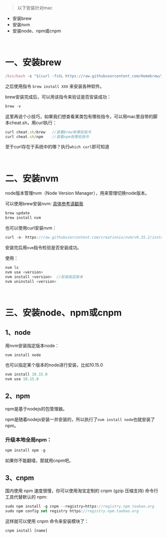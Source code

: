 >以下安装针对mac

- 安装brew
- 安装nvm
- 安装node、npm或cnpm

<br>

# 一、安装brew

```js
/bin/bash -c "$(curl -fsSL https://raw.githubusercontent.com/Homebrew/install/HEAD/install.sh)"
```
之后使用指令 `brew install XXX` 来安装各种软件。

brew安装完成后，可以用该指令来验证是否安装成功：
```js
brew -v
```

这里再说个小技巧，如果我们想查看某类包有哪些指令，可以用mac里自带的脚本cheat.sh，用curl执行：
```js
curl cheat.sh/brew   //查看brew有哪些指令
curl cheat.sh/npm    //查看npm有哪些指令
```
至于curl存在于系统中的哪？执行`which curl`即可知道

<br>

# 二、安装nvm

node版本管理nvm（Node Version Manager），用来管理切换node版本。

可以使用brew安装nvm: [具体参考请戳我](https://juejin.cn/post/6844904036865409031)
```js
brew update
brew install nvm
```
也可以使用curl安装nvm：
```js
curl -o- https://raw.githubusercontent.com/creationix/nvm/v0.35.2/install.sh | bash
```

安装完后用`nvm`指令检验是否安装成功。

使用：
```js
nvm ls
nvm use <version> 
nvm install <version>  //安装指定版本
nvm uninstall <version>
```

<br>

# 三、安装node、npm或cnpm

## 1、node
用nvm安装指定版本node：
```js
nvm install node
```

也可以指定某个版本的node进行安装，比如10.15.0
```js
nvm install 10.15.0
nvm use 10.15.0
```

## 2、npm 
npm是基于nodejs的包管理器。

npm是随着nodejs安装一并安装的，所以执行了`nvm install node`也就安装了npm。

### 升级本地全局npm：
```js
npm install npm -g
```

如果你不能翻墙，那就用cnpm吧。

## 3、cnpm

国内使用 npm 速度很慢，你可以使用淘宝定制的 cnpm (gzip 压缩支持) 命令行工具代替默认的 npm:

```js
sudo npm install -g cnpm --registry=https://registry.npm.taobao.org
sudo npm config set registry https://registry.npm.taobao.org
```
这样就可以使用 cnpm 命令来安装模块了：

```js
cnpm install [name]
```

<br>





